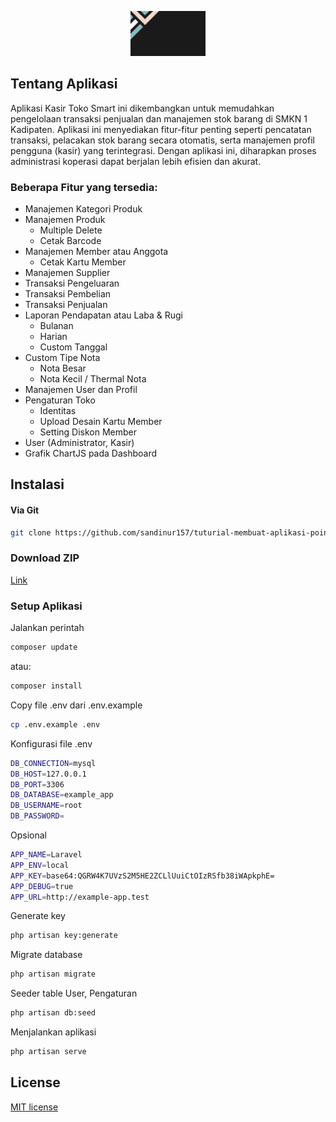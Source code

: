 <p align="center">
    <img src="https://github.com/kelompok2ukksmkn1kadipaten2024/kelompok2.github.io/blob/main/public/img/member.png" width="120">
</p>

## Tentang Aplikasi

Aplikasi Kasir Toko Smart ini dikembangkan untuk memudahkan pengelolaan transaksi penjualan dan manajemen stok barang di SMKN 1 Kadipaten. Aplikasi ini menyediakan fitur-fitur penting seperti pencatatan transaksi, pelacakan stok barang secara otomatis, serta manajemen profil pengguna (kasir) yang terintegrasi. Dengan aplikasi ini, diharapkan proses administrasi koperasi dapat berjalan lebih efisien dan akurat.

### Beberapa Fitur yang tersedia:

-   Manajemen Kategori Produk
-   Manajemen Produk
    -   Multiple Delete
    -   Cetak Barcode
-   Manajemen Member atau Anggota
    -   Cetak Kartu Member
-   Manajemen Supplier
-   Transaksi Pengeluaran
-   Transaksi Pembelian
-   Transaksi Penjualan
-   Laporan Pendapatan atau Laba & Rugi
    -   Bulanan
    -   Harian
    -   Custom Tanggal
-   Custom Tipe Nota
    -   Nota Besar
    -   Nota Kecil / Thermal Nota
-   Manajemen User dan Profil
-   Pengaturan Toko
    -   Identitas
    -   Upload Desain Kartu Member
    -   Setting Diskon Member
-   User (Administrator, Kasir)
-   Grafik ChartJS pada Dashboard

## Instalasi

#### Via Git

```bash
git clone https://github.com/sandinur157/tuturial-membuat-aplikasi-point-of-sales.git
```

### Download ZIP

[Link](https://github.com/sandinur157/tuturial-membuat-aplikasi-point-of-sales/archive/refs/heads/main.zip)

### Setup Aplikasi

Jalankan perintah

```bash
composer update
```

atau:

```bash
composer install
```

Copy file .env dari .env.example

```bash
cp .env.example .env
```

Konfigurasi file .env

```bash
DB_CONNECTION=mysql
DB_HOST=127.0.0.1
DB_PORT=3306
DB_DATABASE=example_app
DB_USERNAME=root
DB_PASSWORD=
```

Opsional

```bash
APP_NAME=Laravel
APP_ENV=local
APP_KEY=base64:QGRW4K7UVzS2M5HE2ZCLlUuiCtOIzRSfb38iWApkphE=
APP_DEBUG=true
APP_URL=http://example-app.test
```

Generate key

```bash
php artisan key:generate
```

Migrate database

```bash
php artisan migrate
```

Seeder table User, Pengaturan

```bash
php artisan db:seed
```

Menjalankan aplikasi

```bash
php artisan serve
```

## License

[MIT license](https://opensource.org/licenses/MIT)
